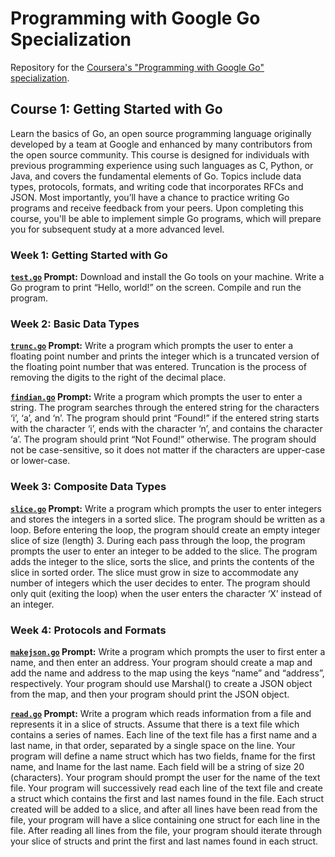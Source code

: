 # Programming with Google Go Specialization

Repository for the [Coursera's "Programming with Google Go" specialization](https://www.coursera.org/specializations/google-golang).

## Course 1: Getting Started with Go

Learn the basics of Go, an open source programming language originally developed by a team at Google and enhanced by many contributors from the open source community. This course is designed for individuals with previous programming experience using such languages as C, Python, or Java, and covers the fundamental elements of Go. Topics include data types, protocols, formats, and writing code that incorporates RFCs and JSON. Most importantly, you’ll have a chance to practice writing Go programs and receive feedback from your peers. Upon completing this course, you'll be able to implement simple Go programs, which will prepare you for subsequent study at a more advanced level.

### Week 1: Getting Started with Go
**[`test.go`](../master/1%20-%20Getting%20Started%20with%20go/Week%201/test.go) Prompt:** Download and install the Go tools on your machine. Write a Go program to print “Hello, world!” on the screen. Compile and run the program.

### Week 2: Basic Data Types
**[`trunc.go`](../master/1%20-%20Getting%20Started%20with%20go/Week%202/trunc.go) Prompt:** Write a program which prompts the user to enter a floating point number and prints the integer which is a truncated version of the floating point number that was entered. Truncation is the process of removing the digits to the right of the decimal place.

**[`findian.go`](../master/1%20-%20Getting%20Started%20with%20go/Week%202/findian.go) Prompt:** Write a program which prompts the user to enter a string. The program searches through the entered string for the characters ‘i’, ‘a’, and ‘n’. The program should print “Found!” if the entered string starts with the character ‘i’, ends with the character ‘n’, and contains the character ‘a’. The program should print “Not Found!” otherwise. The program should not be case-sensitive, so it does not matter if the characters are upper-case or lower-case.

### Week 3: Composite Data Types
**[`slice.go`](../master/1%20-%20Getting%20Started%20with%20go/Week%203/slice.go) Prompt:** Write a program which prompts the user to enter integers and stores the integers in a sorted slice. The program should be written as a loop. Before entering the loop, the program should create an empty integer slice of size (length) 3. During each pass through the loop, the program prompts the user to enter an integer to be added to the slice. The program adds the integer to the slice, sorts the slice, and prints the contents of the slice in sorted order. The slice must grow in size to accommodate any number of integers which the user decides to enter. The program should only quit (exiting the loop) when the user enters the character ‘X’ instead of an integer.

### Week 4: Protocols and Formats
**[`makejson.go`](../master/1%20-%20Getting%20Started%20with%20go/Week%204/makejson.go) Prompt:** Write a program which prompts the user to first enter a name, and then enter an address. Your program should create a map and add the name and address to the map using the keys “name” and “address”, respectively. Your program should use Marshal() to create a JSON object from the map, and then your program should print the JSON object.

**[`read.go`](../master/1%20-%20Getting%20Started%20with%20go/Week%204/read.go) Prompt:** Write a program which reads information from a file and represents it in a slice of structs. Assume that there is a text file which contains a series of names. Each line of the text file has a first name and a last name, in that order, separated by a single space on the line. Your program will define a name struct which has two fields, fname for the first name, and lname for the last name. Each field will be a string of size 20 (characters). Your program should prompt the user for the name of the text file. Your program will successively read each line of the text file and create a struct which contains the first and last names found in the file. Each struct created will be added to a slice, and after all lines have been read from the file, your program will have a slice containing one struct for each line in the file. After reading all lines from the file, your program should iterate through your slice of structs and print the first and last names found in each struct.
